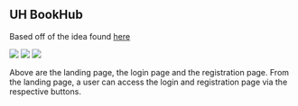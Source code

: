 ## UH BookHub ##
Based off of the idea found [here](https://russellomo.github.io/essays/final-project-idea.html)


<img class="ui large left floated rounded image" src="landing.png">
<img class="ui large left floated rounded image" src="login.png">
<img class="ui large left floated rounded image" src="registration.png">

Above are the landing page, the login page and the registration page. From the landing page, a user can 
access the login and registration page via the respective buttons. 